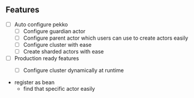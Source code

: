 ## Features 

- [ ] Auto configure pekko 
  - [ ] Configure guardian actor 
  - [ ] Configure parent actor which users can use to create actors easily 
  - [ ] Configure cluster with ease 
  - [ ] Create sharded actors with ease
- [ ] Production ready features 
  - [ ] Configure cluster dynamically at runtime 


- register as bean 
  - find that specific actor easily 
